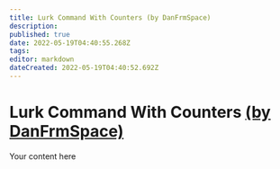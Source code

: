 ```yaml
---
title: Lurk Command With Counters (by DanFrmSpace)
description: 
published: true
date: 2022-05-19T04:40:55.268Z
tags: 
editor: markdown
dateCreated: 2022-05-19T04:40:52.692Z
---
```


# Lurk Command With Counters [(by DanFrmSpace)](https://www.twitch.tv/danfrmspace)
Your content here
